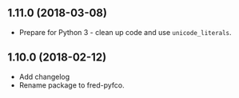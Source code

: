 ## 1.11.0 (2018-03-08) ##

 * Prepare for Python 3 - clean up code and use ``unicode_literals``.

## 1.10.0 (2018-02-12) ##

 * Add changelog
 * Rename package to fred-pyfco.
